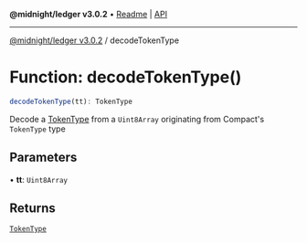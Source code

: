 **@midnight/ledger v3.0.2** • [Readme](../README.md) \| [API](../globals.md)

***

[@midnight/ledger v3.0.2](../README.md) / decodeTokenType

# Function: decodeTokenType()

```ts
decodeTokenType(tt): TokenType
```

Decode a [TokenType](../type-aliases/TokenType.md) from a `Uint8Array` originating from Compact's
`TokenType` type

## Parameters

• **tt**: `Uint8Array`

## Returns

[`TokenType`](../type-aliases/TokenType.md)
